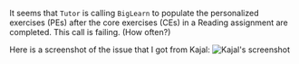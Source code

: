It seems that
`Tutor` is calling `BigLearn` 
to populate the personalized exercises (PEs)
after the core exercises (CEs)
in a Reading assignment are completed.
This call is failing.  (How often?)

Here is a screenshot of the issue that I got from Kajal:
![Kajal's screenshot](https://github.com/openstax/napkin-notes/blob/master/kevin/160105_biglearn_issue/screenshot_160104.png)

